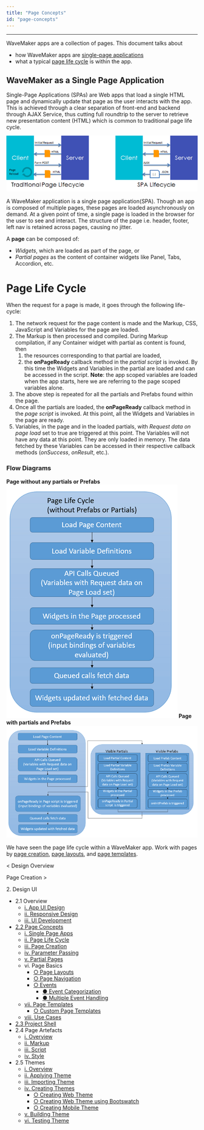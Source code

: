 ```yaml
---
title: "Page Concepts"
id: "page-concepts"
---
```

---

WaveMaker apps are a collection of pages. This document talks about

- how WaveMaker apps are [single-page applications](#single-page-apps)
- what a typical [page life cycle](#page-lifecycle) is within the app.

## WaveMaker as a Single Page Application

Single-Page Applications (SPAs) are Web apps that load a single HTML page and dynamically update that page as the user interacts with the app. This is achieved through a clear separation of front-end and backend through AJAX Service, thus cutting full roundtrip to the server to retrieve new presentation content (HTML) which is common to traditional page life cycle.

[![](../../assets/spa_arch.png)](../../assets/spa_arch.png)

A WaveMaker application is a single page application(SPA). Though an app is composed of multiple pages, these pages are loaded asynchronously on demand. At a given point of time, a single page is loaded in the browser for the user to see and interact. The structure of the page i.e. header, footer, left nav is retained across pages, causing no jitter.

A **page** can be composed of:

- _Widgets_, which are loaded as part of the page, or
- _Partial pages_ as the content of container widgets like Panel, Tabs, Accordion, etc.

# Page Life Cycle

When the request for a page is made, it goes through the following life-cycle:

1. The network request for the page content is made and the Markup, CSS, JavaScript and Variables for the page are loaded.
2. The Markup is then processed and compiled. During Markup compilation, if any Container widget with partial as content is found, then
    1. the resources corresponding to that partial are loaded,
    2. the **onPageReady** callback method in the _partial script_ is invoked. By this time the Widgets and Variables in the partial are loaded and can be accessed in the script. **Note**: the app scoped variables are loaded when the app starts, here we are referring to the page scoped variables alone.
3. The above step is repeated for all the partials and Prefabs found within the page.
4. Once all the partials are loaded, the **onPageReady** callback method in the _page script_ is invoked. At this point, all the Widgets and Variables in the page are ready.
5. Variables, in the page and in the loaded partials, with _Request data on page load_ set to true are triggered at this point. The Variables will not have any data at this point. They are only loaded in memory. The data fetched by these Variables can be accessed in their respective callback methods (_onSuccess_, _onResult_, etc.).

### Flow Diagrams

**Page without any partials or Prefabs** [![page-life-cycle](../../assets/Page-Life-Cycle.png)](../../assets/Page-Life-Cycle.png) **Page with partials and Prefabs** [![page-life-cycle-full](../../assets/Page-Life-Cycle-full.png)](../../assets/Page-Life-Cycle-full.png)

We have seen the page life cycle within a WaveMaker app. Work with pages by [page creation](/learn/app-development/ui-design/page-creation/), [page layouts](/learn/app-development/ui-design/page-concepts/page-layouts/), and [page templates](/learn/app-development/ui-design/page-concepts/page-templates/).

< Design Overview

Page Creation >

2\. Design UI

- 2.1 Overview
    - [i. App UI Design](/learn/app-development/ui-design/design-overview/#app-ui-design)
    - [ii. Responsive Design](/learn/app-development/ui-design/design-overview/#responsive-design)
    - [iii. UI Development](/learn/app-development/ui-design/design-overview/#ui-development)
- [2.2 Page Concepts](#)
    - [i. Single Page Apps](#)
    - [ii. Page Life Cycle](#page-lifecycle)
    - [iii. Page Creation](/learn/app-development/ui-design/page-creation/)
    - [iv. Parameter Passing](/learn/app-development/ui-design/page-creation/#page-parameters)
    - [v. Partial Pages](/learn/app-development/ui-design/page-concepts/partial-pages/)
    - vi. Page Basics
        - [○ Page Layouts](/learn/app-development/ui-design/page-concepts/page-layouts/#page-layouts)
        - [○ Page Navigation](/learn/app-development/ui-design/page-concepts/page-layouts/#page-navigation)
        - [○ Events](/learn/app-development/ui-design/page-concepts/page-layouts/#events)
            - [● Event Categorization](/learn/app-development/ui-design/page-concepts/page-layouts/#event-categorization)
            - [● Multiple Event Handling](/learn/app-development/ui-design/page-concepts/page-layouts/#multiple-events)
    - [vii. Page Templates](/learn/app-development/ui-design/page-concepts/page-templates/)
        - [○ Custom Page Templates](/learn/app-development/ui-design/page-concepts/page-templates/#creating-page-templates)
    - [viii. Use Cases](/learn/app-development/ui-design/use-cases-ui-design/)
- [2.3 Project Shell](/learn/app-development/ui-design/project-shells/)
- 2.4 Page Artefacts
    - [i. Overview](/learn/app-development/ui-design/page-artefacts/)
    - [ii. Markup](/learn/app-development/ui-design/page-artefacts/#page-markup)
    - [iii. Script](/learn/app-development/ui-design/page-artefacts/#page-script)
    - [iv. Style](/learn/app-development/ui-design/page-artefacts/#page-style)
- 2.5 Themes
    - [i. Overview](/learn/app-development/ui-design/themes/)
    - [ii. Applying Theme](/learn/app-development/ui-design/themes/#apply-theme)
    - [iii. Importing Theme](/learn/app-development/ui-design/themes/#import-theme)
    - [iv. Creating Themes](/learn/app-development/ui-design/themes/#create-theme)
        - [○ Creating Web Theme](/learn/app-development/ui-design/themes/#create-theme-web)
        - [○ Creating Web Theme using Bootswatch](/learn/app-development/ui-design/themes/#create-theme-bootswatch)
        - [○ Creating Mobile Theme](/learn/app-development/ui-design/themes/#create-theme-mobile)
    - [v. Building Theme](/learn/app-development/ui-design/themes/#build-theme)
    - [vi. Testing Theme](/learn/app-development/ui-design/themes/#test-theme)
